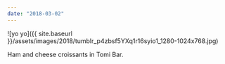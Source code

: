 ```yaml
---
date: "2018-03-02"
---
```


![yo yo]({{ site.baseurl }}/assets/images/2018/tumblr_p4zbsf5YXq1r16syio1_1280-1024x768.jpg)

Ham and cheese croissants in Tomi Bar.
